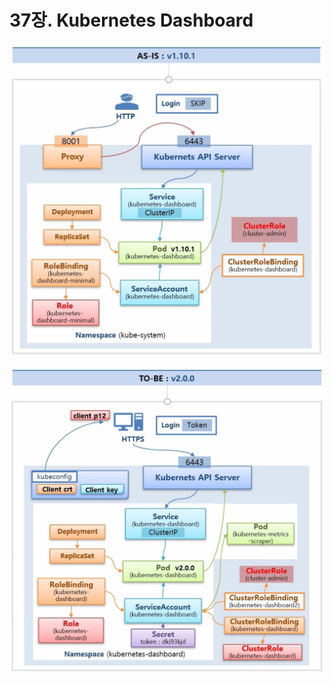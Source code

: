 # 37장. Kubernetes Dashboard

![](../../.gitbook/assets/image%20%28159%29.png)

![](../../.gitbook/assets/image%20%28165%29.png)

